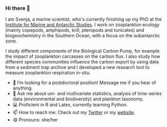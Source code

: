 ### Hi there 👋

I am Svenja, a marine scientist, who's currently finishing up my PhD at the [Institute for Marine and Antarctic Studies](https://www.imas.utas.edu.au/). I work on zooplankton ecology (mainly copepods, amphipods, krill, pteropods and tunicates) and biogeochemistry in the Southern Ocean, with a focus on the subantarctic zone. 

I study different components of the Biological Carbon Pump, for example the impact of zooplankton carcasses on the carbon flux. I also study how different species communities influence the carbon export by using data from a sediment trap archive and I developed a new research tool to measure zooplankton respiration in-situ. 

- 👯 I’m looking for a postdoctoral position! Message me if you hear of anything. 
- 💬 Ask me about uni- and multivariate statistics, analysis of time-series data (environmental and biodiversity) and plankton taxonomy.
- 💻 Proficient in R and Latex, currently learning Python.
- 📫 How to reach me: Check out my [Twitter](https://twitter.com/svenja_halfter) or my [website](https://svenjahalfter.github.io/).
- 😄 Pronouns: she/her

